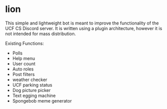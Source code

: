 # lion
This simple and lightweight bot is meant to improve the functionality of the UCF CS Discord server. It is written using a plugin architecture, however it is not intended for mass distribution.

Existing Functions:
- Polls
- Help menu
- User count
- Auto roles
- Post filters
- weather checker
- UCF parking status
- Dog picture picker
- Text egging machine
- Spongebob meme generator
